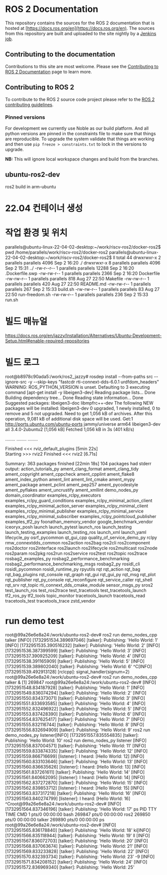 # ROS 2 Documentation

This repository contains the sources for the ROS 2 documentation that is hosted at [https://docs.ros.org/en](https://docs.ros.org/en).
The sources from this repository are built and uploaded to the site nightly by a [Jenkins job](https://build.ros.org/job/doc_ros2doc).

## Contributing to the documentation

Contributions to this site are most welcome.
Please see the [Contributing to ROS 2 Documentation](https://docs.ros.org/en/rolling/The-ROS2-Project/Contributing/Contributing-To-ROS-2-Documentation.html) page to learn more.

## Contributing to ROS 2

To contribute to the ROS 2 source code project please refer to the [ROS 2 contributing guidelines](https://docs.ros.org/en/rolling/The-ROS2-Project/Contributing.html).

### Pinned versions

For development we currently use Noble as our build platform.
And all python versions are pinned in the constraints file to make sure that things are reproducible.
To upgrade the system validate that things are working and then use `pip freeze > constraints.txt` to lock in the versions to upgrade.

**NB:** This will ignore local workspace changes and build from the branches.


## ubuntu-ros2-dev

ros2 build in arm-ubuntu

# 22.04 컨테이너 생성

# 작업 환경 및 위치

parallels@ubuntu-linux-22-04-02-desktop:~/work/riscv-ros2/docker-ros2$ pwd
/home/parallels/work/riscv-ros2/docker-ros2
parallels@ubuntu-linux-22-04-02-desktop:~/work/riscv-ros2/docker-ros2$ ll
total 44
drwxrwxr-x 2 parallels parallels  4096 Sep  2 16:20 ./
drwxrwxr-x 8 parallels parallels  4096 Sep  2 15:31 ../
-rw-r--r-- 1 parallels parallels 12288 Sep  2 16:20 .Dockerfile.swp
-rw-rw-r-- 1 parallels parallels  2366 Sep  2 16:20 Dockerfile
-rw-rw-r-- 1 parallels parallels   818 Aug 27 22:50 Makefile
-rw-rw-r-- 1 parallels parallels   420 Aug 27 22:50 README.md
-rw-rw-r-- 1 parallels parallels   267 Sep  2 15:33 build.sh
-rw-rw-r-- 1 parallels parallels    83 Aug 27 22:50 run-freedom.sh
-rw-rw-r-- 1 parallels parallels   236 Sep  2 15:33 run.sh


# 빌드 매뉴얼

https://docs.ros.org/en/jazzy/Installation/Alternatives/Ubuntu-Development-Setup.html#enable-required-repositories

# 빌드 로그

root@b8978c90ada5:/work/ros2_jazzy# rosdep install --from-paths src --ignore-src -y --skip-keys "fastcdr rti-connext-dds-6.0.1 urdfdom_headers"
WARNING: ROS_PYTHON_VERSION is unset. Defaulting to 3
executing command [apt-get install -y libeigen3-dev]
Reading package lists... Done
Building dependency tree... Done
Reading state information... Done
Suggested packages:
  libeigen3-doc libmpfrc++-dev
The following NEW packages will be installed:
  libeigen3-dev
0 upgraded, 1 newly installed, 0 to remove and 5 not upgraded.
Need to get 1,056 kB of archives.
After this operation, 9,081 kB of additional disk space will be used.
Get:1 http://ports.ubuntu.com/ubuntu-ports jammy/universe arm64 libeigen3-dev all 3.4.0-2ubuntu2 [1,056 kB]
Fetched 1,056 kB in 3s (401 kB/s)                   

........
........
........

Finished <<< rviz_default_plugins [5min 22s]                                   
Starting >>> rviz2
Finished <<< rviz2 [6.71s]                                
                                
Summary: 363 packages finished [22min 18s]
  104 packages had stderr output: action_tutorials_py ament_clang_format ament_clang_tidy ament_copyright ament_cppcheck ament_cpplint ament_flake8 ament_index_python ament_lint ament_lint_cmake ament_mypy ament_package ament_pclint ament_pep257 ament_pycodestyle ament_pyflakes ament_uncrustify ament_xmllint demo_nodes_py domain_coordinator examples_rclpy_executors examples_rclpy_guard_conditions examples_rclpy_minimal_action_client examples_rclpy_minimal_action_server examples_rclpy_minimal_client examples_rclpy_minimal_publisher examples_rclpy_minimal_service examples_rclpy_minimal_subscriber examples_rclpy_pointcloud_publisher examples_tf2_py foonathan_memory_vendor google_benchmark_vendor iceoryx_posh launch launch_pytest launch_ros launch_testing launch_testing_examples launch_testing_ros launch_xml launch_yaml lifecycle_py osrf_pycommon qt_gui_cpp quality_of_service_demo_py rclpy rmw_connextdds_common ros2action ros2bag ros2cli ros2component ros2doctor ros2interface ros2launch ros2lifecycle ros2multicast ros2node ros2param ros2pkg ros2run ros2service ros2test ros2topic ros2trace rosbag2_examples_py rosbag2_performance_benchmarking rosbag2_performance_benchmarking_msgs rosbag2_py rosidl_cli rosidl_pycommon rosidl_runtime_py rpyutils rqt rqt_action rqt_bag rqt_bag_plugins rqt_console rqt_graph rqt_gui rqt_gui_py rqt_msg rqt_plot rqt_publisher rqt_py_console rqt_reconfigure rqt_service_caller rqt_shell rqt_srv rqt_topic rti_connext_dds_cmake_module sensor_msgs_py sros2 test_launch_ros test_ros2trace test_tracetools test_tracetools_launch tf2_ros_py tf2_tools topic_monitor tracetools_launch tracetools_read tracetools_test tracetools_trace zstd_vendor



# run demo test
root@99a26e6e8a24:/work/ubuntu-ros2-dev# ros2 run demo_nodes_cpp talker
[INFO] [1732951534.389697046] [talker]: Publishing: 'Hello World: 1'
[INFO] [1732951535.390516232] [talker]: Publishing: 'Hello World: 2'
[INFO] [1732951536.387399599] [talker]: Publishing: 'Hello World: 3'
[INFO] [1732951537.390925209] [talker]: Publishing: 'Hello World: 4'
[INFO] [1732951538.391165909] [talker]: Publishing: 'Hello World: 5'
[INFO] [1732951539.389802040] [talker]: Publishing: 'Hello World: 6'
^C[INFO] [1732951539.492913128] [rclcpp]: signal_handler(signum=2)
root@99a26e6e8a24:/work/ubuntu-ros2-dev# ros2 run demo_nodes_cpp talker &
[1] 269847
root@99a26e6e8a24:/work/ubuntu-ros2-dev# [INFO] [1732951548.834187928] [talker]: Publishing: 'Hello World: 1'
[INFO] [1732951549.836074294] [talker]: Publishing: 'Hello World: 2'
[INFO] [1732951550.834373071] [talker]: Publishing: 'Hello World: 3'
[INFO] [1732951551.833693585] [talker]: Publishing: 'Hello World: 4'
[INFO] [1732951552.832496922] [talker]: Publishing: 'Hello World: 5'
[INFO] [1732951553.837428390] [talker]: Publishing: 'Hello World: 6'
[INFO] [1732951554.837625417] [talker]: Publishing: 'Hello World: 7'
[INFO] [1732951555.832116744] [talker]: Publishing: 'Hello World: 8'
[INFO] [1732951556.832694909] [talker]: Publishing: 'Hello World: 9'
ros2 run demo_nodes_py listener[INFO] [1732951557.835554835] [talker]: Publishing: 'Hello World: 10'
ros2 run demo_nodes_py listener
[INFO] [1732951558.837004571] [talker]: Publishing: 'Hello World: 11'
[INFO] [1732951559.833874335] [talker]: Publishing: 'Hello World: 12'
[INFO] [1732951559.866716699] [listener]: I heard: [Hello World: 12]
[INFO] [1732951560.833103646] [talker]: Publishing: 'Hello World: 13'
[INFO] [1732951560.836635626] [listener]: I heard: [Hello World: 13]
[INFO] [1732951561.837261611] [talker]: Publishing: 'Hello World: 14'
[INFO] [1732951561.840662095] [listener]: I heard: [Hello World: 14]
[INFO] [1732951562.837272870] [talker]: Publishing: 'Hello World: 15'
[INFO] [1732951562.839853712] [listener]: I heard: [Hello World: 15]
[INFO] [1732951563.837317218] [talker]: Publishing: 'Hello World: 16'
[INFO] [1732951563.840274799] [listener]: I heard: [Hello World: 16]
^Croot@99a26e6e8a24:/work/ubuntu-ros2-dev# [INFO] [1732951564.837346196] [talker]: Publishing: 'Hello World: 17'
ps
    PID TTY          TIME CMD
      1 pts/0    00:00:00 bash
 269847 pts/0    00:00:00 ros2
 269850 pts/0    00:00:00 talker
 269890 pts/0    00:00:00 ps
root@99a26e6e8a24:/work/ubuntu-ros2-dev# [INFO] [1732951565.836178840] [talker]: Publishing: 'Hello World: 18'
ki[INFO] [1732951566.835118944] [talker]: Publishing: 'Hello World: 19'
ll [INFO] [1732951567.836072703] [talker]: Publishing: 'Hello World: 20'
[INFO] [1732951568.837063674] [talker]: Publishing: 'Hello World: 21'
[INFO] [1732951569.833233828] [talker]: Publishing: 'Hello World: 22'
[INFO] [1732951570.832393734] [talker]: Publishing: 'Hello World: 23'
-9 [INFO] [1732951571.834208152] [talker]: Publishing: 'Hello World: 24'
[INFO] [1732951572.836969340] [talker]: Publishing: 'Hello World: 25'

